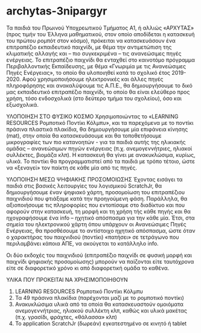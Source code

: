 # archytas-3nipargyr
Τα παιδιά του Πρωινού Υποχρεωτικού Τμήματος Α1, ή αλλιώς «ΑΡΧΥΤΑΣ» (προς τιμήν του Έλληνα μαθηματικού, στον οποίο αποδίδεται η κατασκευή του πρώτου ρομπότ στον κόσμο), πρόκειται να κατασκευάσουν ένα επιτραπέζιο εκπαιδευτικό παιχνίδι, με θέμα την αντιμετώπιση της κλιματικής αλλαγής και – πιο συγκεκριμένα – τις ανανεώσιμες πηγές ενέργειας. Το επιτραπέζιο παιχνίδι θα ενταχθεί στο καινοτόμο πρόγραμμα Περιβαλλοντικής Εκπαίδευσης, με θέμα «Γνωριμία με τις Ανανεώσιμες Πηγές Ενέργειας», το οποίο θα υλοποιηθεί κατά το σχολικό έτος 2019-2020.
Αφού χρησιμοποιήσουμε ηλεκτρονικές και άλλες πηγές πληροφόρησης και ανακαλύψουμε τις Α.Π.Ε., θα δημιουργήσουμε το δικό μας εκπαιδευτικό επιτραπέζιο παιχνίδι, το οποίο θα είναι ελεύθερο προς χρήση, τόσο ενδοσχολικά (στο δεύτερο τμήμα του σχολείου), όσο και εξωσχολικά.

ΥΛΟΠΟΙΗΣΗ ΣΤΟ ΦΥΣΙΚΟ ΚΟΣΜΟ 
Χρησιμοποιώντας το «LEARNING RESOURCES Ρομποτικό Ποντίκι Κόλμπυ», και τα παρεχόμενα με το ποντίκι πράσινα πλαστικά πλακίδια, θα δημιουργήσουμε μία επιφάνεια κίνησης (mat), στην οποία θα κατασκευάσουμε και θα τοποθετήσουμε μικρογραφίες των πιο κατανοητών - για τα παιδιά αυτής της ηλικιακής ομάδας – ανανεώσιμων πηγών ενέργειας (π.χ. ανεμογεννήτριες, ηλιακοί συλλέκτες, βιομάζα κλπ). Η κατασκευή θα γίνει με ανακυκλώσιμα, κυρίως, υλικά. 
Το ποντίκι θα προγραμματιστεί από τα παιδιά με τρόπο τέτοιο, ώστε να «ξεναγεί» τον παίκτη σε κάθε μία από τις πηγές.

ΥΛΟΠΟΙΗΣΗ ΜΕΣΩ ΨΗΦΙΑΚΗΣ ΠΡΟΣΟΜΟΙΩΣΗΣ
Έχοντας εισάγει τα παιδιά στις βασικές λειτουργίες του λογισμικού ScratchJr, θα δημιουργήσουμε έναν ψηφιακό χάρτη, προσομοίωση του επιτραπέζιου παιχνιδιού που φτιάξαμε κατά την προηγούμενη φάση. Παράλληλα, θα αξιοποιήσουμε τις πληροφορίες που εντοπίσαμε στο διαδίκτυο και που αφορούν στην κατασκευή, τη μορφή και τη χρήση τής κάθε πηγής και θα ηχογραφήσουμε ένα info – ηχητικό απόσπασμα για την κάθε μία. Έτσι, στα σημεία του ηλεκτρονικού χάρτη όπου υπάρχουν οι Ανανεώσιμες Πηγές Ενέργειας, θα προσθέσουμε το αντίστοιχο ηχητικό απόσπασμα, ώστε όταν ο χαρακτήρας του παιχνιδιού (ποντίκι) «πατήσει» σε τετράγωνο που περιλαμβάνει κάποια ΑΠΕ, να ακούγεται το κατάλληλο info.

Οι δύο εκδοχές του παιχνιδιού (επιτραπέζιο παιχνίδι σε φυσική μορφή και παιχνίδι ψηφιακής προσομοίωσης) μπορούν να παίζονται είτε ταυτόχρονα είτε σε διαφορετικό χρόνο κι από διαφορετική ομάδα το καθένα.

ΥΛΙΚΑ ΠΟΥ ΠΡΟΚΕΙΤΑΙ ΝΑ ΧΡΗΣΙΜΟΠΟΙΗΘΟΥΝ
1.	LEARNING RESOURCES Ρομποτικό Ποντίκι Κόλμπυ
2.	Τα 49 πράσινα πλακίδια (παρέχονται μαζί με το ρομποτικό ποντίκι)
3.	Ανακυκλώσιμα υλικά από τα οποία θα κατασκευαστούν ομοιόματα ανεμογεννήτριας, ηλιακού συλλέκτη κλπ, καθώς και υλικά μακέτας (π.χ. γρασίδι, φράχτες, «θάλασσα» κλπ)
4.	Το application ScratchJr (δωρεάν) εγκατεστημένο σε κινητό ή tablet
